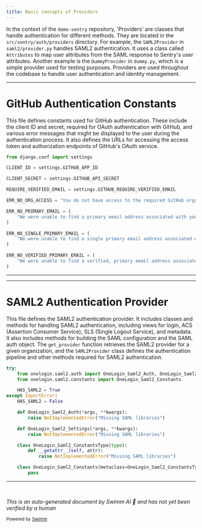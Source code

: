 ```yaml
---
title: Basic concepts of Providers
---
```

In the context of the `demo-sentry` repository, 'Providers' are classes that handle authentication for different methods. They are located in the `src/sentry/auth/providers` directory. For example, the `SAML2Provider` in `saml2/provider.py` handles SAML2 authentication. It uses a class called `Attributes` to map user attributes from the SAML response to Sentry's user attributes. Another example is the `DummyProvider` in `dummy.py`, which is a simple provider used for testing purposes. Providers are used throughout the codebase to handle user authentication and identity management.

<SwmSnippet path="/src/sentry/auth/providers/github/constants.py" line="1">

---

# GitHub Authentication Constants

This file defines constants used for GitHub authentication. These include the client ID and secret, required for OAuth authentication with GitHub, and various error messages that might be displayed to the user during the authentication process. It also defines the URLs for accessing the access token and authorization endpoints of GitHub's OAuth service.

```python
from django.conf import settings

CLIENT_ID = settings.GITHUB_APP_ID

CLIENT_SECRET = settings.GITHUB_API_SECRET

REQUIRE_VERIFIED_EMAIL = settings.GITHUB_REQUIRE_VERIFIED_EMAIL

ERR_NO_ORG_ACCESS = "You do not have access to the required GitHub organization."

ERR_NO_PRIMARY_EMAIL = (
    "We were unable to find a primary email address associated with your GitHub account."
)

ERR_NO_SINGLE_PRIMARY_EMAIL = (
    "We were unable to find a single primary email address associated with your GitHub account."
)

ERR_NO_VERIFIED_PRIMARY_EMAIL = (
    "We were unable to find a verified, primary email address associated with your GitHub account."
)
```

---

</SwmSnippet>

<SwmSnippet path="/src/sentry/auth/providers/saml2/provider.py" line="23">

---

# SAML2 Authentication Provider

This file defines the SAML2 authentication provider. It includes classes and methods for handling SAML2 authentication, including views for login, ACS (Assertion Consumer Service), SLS (Single Logout Service), and metadata. It also includes methods for building the SAML configuration and the SAML auth object. The `get_provider` function retrieves the SAML2 provider for a given organization, and the `SAML2Provider` class defines the authentication pipeline and other methods required for SAML2 authentication.

```python
try:
    from onelogin.saml2.auth import OneLogin_Saml2_Auth, OneLogin_Saml2_Settings
    from onelogin.saml2.constants import OneLogin_Saml2_Constants

    HAS_SAML2 = True
except ImportError:
    HAS_SAML2 = False

    def OneLogin_Saml2_Auth(*args, **kwargs):
        raise NotImplementedError("Missing SAML libraries")

    def OneLogin_Saml2_Settings(*args, **kwargs):
        raise NotImplementedError("Missing SAML libraries")

    class OneLogin_Saml2_ConstantsType(type):
        def __getattr__(self, attr):
            raise NotImplementedError("Missing SAML libraries")

    class OneLogin_Saml2_Constants(metaclass=OneLogin_Saml2_ConstantsType):
        pass

```

---

</SwmSnippet>

&nbsp;

*This is an auto-generated document by Swimm AI 🌊 and has not yet been verified by a human*

<SwmMeta version="3.0.0" repo-id="Z2l0aHViJTNBJTNBZGVtby1zZW50cnklM0ElM0Fzd2ltbWlv" repo-name="demo-sentry"><sup>Powered by [Swimm](/)</sup></SwmMeta>
